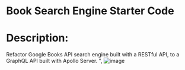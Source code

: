 # Book Search Engine Starter Code
# Description:
Refactor Google Books API search engine built with a RESTful API, to a GraphQL API built with Apollo Server. ",
![image](https://user-images.githubusercontent.com/42381063/150721299-4d1c368b-8dcf-4d4d-96ef-5c31a71ee725.png)
